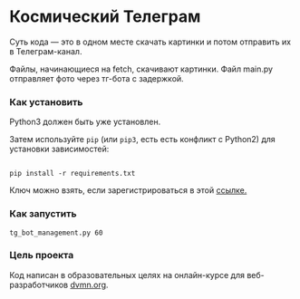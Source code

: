 # Космический Телеграм #

Суть кода — это в одном месте скачать картинки и потом отправить их в Телеграм-канал.  

Файлы, начинающиеся на fetch, скачивают картинки. Файл main.py отправляет фото через тг-бота с задержкой.

  

### Как установить

Python3 должен быть уже установлен.

Затем используйте `pip` (или `pip3`, есть есть конфликт с Python2) для установки зависимостей:

```

pip install -r requirements.txt

```
  Ключ можно взять, если зарегистрироваться в этой [ссылке.](https://api.nasa.gov/)

### Как запустить 
```
tg_bot_management.py 60
```
  

### Цель проекта


Код написан в образовательных целях на онлайн-курсе для веб-разработчиков [dvmn.org](https://dvmn.org/).